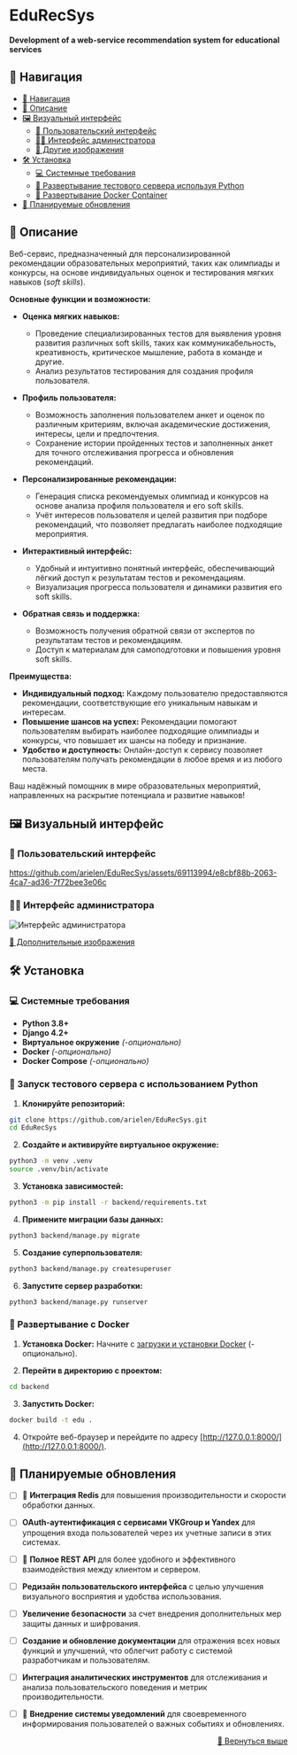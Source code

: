 # EduRecSys
__Development of a web-service recommendation system for educational services__

## 🧭 Навигация
- [🧭 Навигация](#-навигация)
- [📌 Описание](#-описание)
- [🖼️ Визуальный интерфейс](#️-визуальный-интерфейс)
    + [👥 Пользовательский интерфейс](#-пользовательский-интерфейс)
    + [👨‍💼 Интерфейс администратора](#-интерфейс-администратора)
    + [🔗 Другие изображения](https://github.com/arielen/EduRecSys/tree/master/docs/images.md)
- [🛠️ Установка](#️-установка)
    + [💻 Системные требования](#-системные-требования)
    + [🐍 Развертывание тестового сервера используя Python](#-запуск-тестового-сервера-с-использованием-python)
    + [🐳 Развертывание Docker Container](#-развертывание-с-docker)
- [📝 Планируемые обновления](#-планируемые-обновления)

## 📌 Описание
Веб-сервис, предназначенный для персонализированной рекомендации образовательных мероприятий, таких как олимпиады и конкурсы, на основе индивидуальных оценок и тестирования мягких навыков (*soft skills*).

**Основные функции и возможности:**

- **Оценка мягких навыков:**
    + Проведение специализированных тестов для выявления уровня развития различных soft skills, таких как коммуникабельность, креативность, критическое мышление, работа в команде и другие.
    + Анализ результатов тестирования для создания профиля пользователя.

- **Профиль пользователя:**
    + Возможность заполнения пользователем анкет и оценок по различным критериям, включая академические достижения, интересы, цели и предпочтения.
    + Сохранение истории пройденных тестов и заполненных анкет для точного отслеживания прогресса и обновления рекомендаций.

- **Персонализированные рекомендации:**
    + Генерация списка рекомендуемых олимпиад и конкурсов на основе анализа профиля пользователя и его soft skills.
    + Учёт интересов пользователя и целей развития при подборе рекомендаций, что позволяет предлагать наиболее подходящие мероприятия.

- **Интерактивный интерфейс:**
    + Удобный и интуитивно понятный интерфейс, обеспечивающий лёгкий доступ к результатам тестов и рекомендациям.
    + Визуализация прогресса пользователя и динамики развития его soft skills.

- **Обратная связь и поддержка:**
    + Возможность получения обратной связи от экспертов по результатам тестов и рекомендациям.
    + Доступ к материалам для самоподготовки и повышения уровня soft skills.

**Преимущества:**

- **Индивидуальный подход:** Каждому пользователю предоставляются рекомендации, соответствующие его уникальным навыкам и интересам.
- **Повышение шансов на успех:** Рекомендации помогают пользователям выбирать наиболее подходящие олимпиады и конкурсы, что повышает их шансы на победу и признание.
- **Удобство и доступность:** Онлайн-доступ к сервису позволяет пользователям получать рекомендации в любое время и из любого места.

Ваш надёжный помощник в мире образовательных мероприятий, направленных на раскрытие потенциала и развитие навыков!

## 🖼️ Визуальный интерфейс

### 👥 Пользовательский интерфейс
https://github.com/arielen/EduRecSys/assets/69113994/e8cbf88b-2063-4ca7-ad36-7f72bee3e06c

### 👨‍💼 Интерфейс администратора
![Интерфейс администратора](/docs/interface_admin.gif)

[🔗 Дополнительные изображения](https://github.com/arielen/EduRecSys/tree/master/docs/images.md)

## 🛠️ Установка

### 💻 Системные требования

- **Python 3.8+**
- **Django 4.2+**
- **Виртуальное окружение** *(-опционально)*
- **Docker** *(-опционально)*
- **Docker Compose** *(-опционально)*

### 🐍 Запуск тестового сервера с использованием Python

1. **Клонируйте репозиторий:**
```sh
git clone https://github.com/arielen/EduRecSys.git
cd EduRecSys
```

2. **Создайте и активируйте виртуальное окружение:**
```sh
python3 -m venv .venv
source .venv/bin/activate
```

3. **Установка зависимостей:**
```sh
python3 -m pip install -r backend/requirements.txt
```

4. **Примените миграции базы данных:**
```sh
python3 backend/manage.py migrate
```

5. **Создание суперпользователя:**
```sh
python3 backend/manage.py createsuperuser
```

6. **Запустите сервер разработки:**
```sh
python3 backend/manage.py runserver
```

### 🐳 Развертывание с Docker

1. **Установка Docker:** Начните с [загрузки и установки Docker](https://docs.docker.com/get-docker/) (-опционально).

2. **Перейти в директорию с проектом:**
```sh
cd backend
```

3. **Запустить Docker:**
```sh
docker build -t edu .
```

4. Откройте веб-браузер и перейдите по адресу [http://127.0.0.1:8000/](http://127.0.0.1:8000/).


## 📝 Планируемые обновления

- [ ] 🚧 **Интеграция Redis** для повышения производительности и скорости обработки данных.
- [ ] **OAuth-аутентификация с сервисами VKGroup и Yandex** для упрощения входа пользователей через их учетные записи в этих системах.
- [ ] 🚧 **Полное REST API** для более удобного и эффективного взаимодействия между клиентом и сервером.
- [ ] **Редизайн пользовательского интерфейса** с целью улучшения визуального восприятия и удобства использования.
- [ ] **Увеличение безопасности** за счет внедрения дополнительных мер защиты данных и шифрования.
- [ ] **Создание и обновление документации** для отражения всех новых функций и улучшений, что облегчит работу с системой разработчикам и пользователям.
- [ ] **Интеграция аналитических инструментов** для отслеживания и анализа пользовательского поведения и метрик производительности.
- [ ] 🚧 **Внедрение системы уведомлений** для своевременного информирования пользователей о важных событиях и обновлениях.


<p align="right"><a href="#top">🔼 Вернуться выше</a></p>
